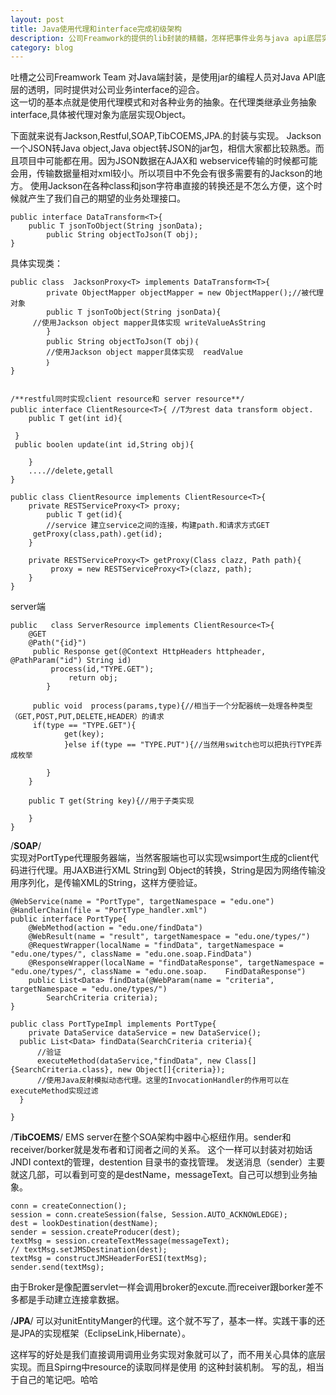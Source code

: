 ```yaml
---
layout: post
title: Java使用代理和interface完成初级架构
description: 公司Freamwork的提供的lib封装的精髓，怎样把事件业务与java api底层实现相关联。
category: blog
---
```


吐槽之公司Freamwork Team 对Java端封装，是使用jar的编程人员对Java API底层的透明，同时提供对公司业务interface的迎合。<br/>
这一切的基本点就是使用代理模式和对各种业务的抽象。在代理类继承业务抽象interface,具体被代理对象为底层实现Object。

下面就来说有Jackson,Restful,SOAP,TibCOEMS,JPA.的封装与实现。
Jackson一个JSON转Java object,Java object转JSON的jar包，相信大家都比较熟悉。而且项目中可能都在用。因为JSON数据在AJAX和
webservice传输的时候都可能会用，传输数据量相对xml较小。所以项目中不免会有很多需要有的Jackson的地方。
使用Jackson在各种class和json字符串直接的转换还是不怎么方便，这个时候就产生了我们自己的期望的业务处理接口。

	public interface DataTransform<T>{
		public T jsonToObject(String jsonData);
    		public String objectToJson(T obj);
	}

具体实现类：

	public class  JacksonProxy<T> implements DataTransform<T>{
    		private ObjectMapper objectMapper = new ObjectMapper();//被代理对象
    		public T jsonToObject(String jsonData){
		 //使用Jackson object mapper具体实现 writeValueAsString
    		}
    		public String objectToJson(T obj)｛
       		//使用Jackson object mapper具体实现  readValue
    		｝
	}


	/**restful同时实现client resource和 server resource**/ 
	public interface ClientResource<T>{ //T为rest data transform object.
		public T get(int id){

	 }
	 public boolen update(int id,String obj){

    	}
    	....//delete,getall
	}

	public class ClientResource implements ClientResource<T>{
		private RESTServiceProxy<T> proxy;
    		public T get(id){
      		//service 建立service之间的连接，构建path.和请求方式GET
		 getProxy(class,path).get(id);
    	}

    	private RESTServiceProxy<T> getProxy(Class clazz, Path path){
        	 proxy = new RESTServiceProxy<T>(clazz, path);
    	}
	}

server端

	public   class ServerResource implements ClientResource<T>{
		@GET
		@Path("{id}")
		 public Response get(@Context HttpHeaders httpheader, @PathParam("id") String id)
			 process(id,"TYPE.GET");
      			 return obj;
    		}
   
		 public void  process(params,type){//相当于一个分配器统一处理各种类型（GET,POST,PUT,DELETE,HEADER）的请求
		 if(type == "TYPE.GET"){
        		get(key);
        		}else if(type == "TYPE.PUT"){//当然用switch也可以把执行TYPE弄成枚举

        	}
    	}
    
    	public T get(String key){//用于子类实现

    	}
	}


/**SOAP**/  
实现对PortType代理服务器端，当然客服端也可以实现wsimport生成的client代码进行代理。用JAXB进行XML String到
Object的转换，String是因为网络传输没用序列化，是传输XML的String，这样方便验证。

    @WebService(name = "PortType", targetNamespace = "edu.one")
    @HandlerChain(file = "PortType_handler.xml")
    public interface PortType{
    	@WebMethod(action = "edu.one/findData")
        @WebResult(name = "result", targetNamespace = "edu.one/types/")
        @RequestWrapper(localName = "findData", targetNamespace = "edu.one/types/", className = "edu.one.soap.FindData")
        @ResponseWrapper(localName = "findDataResponse", targetNamespace = "edu.one/types/", className = "edu.one.soap.    FindDataResponse")
        public List<Data> findData(@WebParam(name = "criteria", targetNamespace = "edu.one/types/")
            SearchCriteria criteria);
    }
    
    public class PortTypeImpl implements PortType{
    	private DataService dataService = new DataService();
      public List<Data> findData(SearchCriteria criteria){
          //验证
          executeMethod(dataService,"findData", new Class[]{SearchCriteria.class}, new Object[]{criteria}); 
          //使用Java反射模拟动态代理。这里的InvocationHandler的作用可以在executeMethod实现过滤
      }
      
    }


/**TibCOEMS**/
EMS server在整个SOA架构中器中心枢纽作用。sender和receiver/borker就是发布者和订阅者之间的关系。
这个一样可以封装对初始话JNDI context的管理，destention 目录书的查找管理。
发送消息（sender）主要就这几部，可以看到可变的是destName，messageText。自己可以想到业务抽象。

    conn = createConnection();
    session = conn.createSession(false, Session.AUTO_ACKNOWLEDGE);
    dest = lookDestination(destName);
    sender = session.createProducer(dest);
    textMsg = session.createTextMessage(messageText);
    // textMsg.setJMSDestination(dest);
    textMsg = constructJMSHeaderForESI(textMsg);
    sender.send(textMsg);

由于Broker是像配置servlet一样会调用broker的excute.而receiver跟borker差不多都是手动建立连接拿数据。

/**JPA**/
可以对unitEntityManger的代理。这个就不写了，基本一样。实践干事的还是JPA的实现框架（EclipseLink,Hibernate）。



这样写的好处是我们直接调用调用业务实现对象就可以了，而不用关心具体的底层实现。而且Spirng中resource的读取同样是使用
的这种封装机制。
写的乱，相当于自己的笔记吧。哈哈
